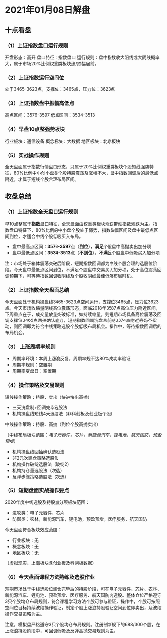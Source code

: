 # 2021年01月08日解盘

## 十点看盘

### （1）上证指数盘口运行规则

开盘形态：高开
盘口特征：指数盘口
运行规则：盘中指数收大阳线或大阴线概率大，属于市场20%比例权重类板块涨/跌幅居前。

### （2）上证指数运行空间位

处于3465-3623点，支撑位：3465点，压力位：3623点

### （3）上证指数盘中振幅高低点

高点区间：3576-3597
低点区间：3534-3513

### （4）早盘10点整强势板块

行业板块：通信设备
概念板块：大数据
地区板块：北京板块

### （5）实战操作规则

全天盘面属于指数行情盘口形态，只属于20%比例权重类板块个股短线强势特征，80%比例中小创小盘类个股持股震荡及涨幅不大，盘中指数回调后的最低点附近，才属于短线个股合理布局区间。

## 收盘总结

### （1）上证指数全天盘口运行规则

早10点整属于**指数**盘口特征，全天盘面由权重类板块涨跌带动指数涨跌为主。指数盘口特征下，80%比例的中小盘个股处于弱势，指数跌幅区间及盘中最低点区间到位，才适合中线个股低吸买入布局。

- 盘中最高点区间：**3576-3597**点（**到位**），**满足**个股盘中高抛卖出加分项
- 盘中最低点区间：**3534-3513**点（**不到位**），**不满足**个股盘中低吸买入加分项

注：市场处于箱体震荡突破后阶段，短期指数回调都为中线个股合理的选股位阶段。今天盘中最低点区间到位，不满足个股盘中交易买入加分项，处于高位震荡回调预期下，可等待指数回调收阴线及个股收阴线最佳低吸布局时机。

### （2）上证指数全天盘面总结

今天盘面处于机构操盘线3465-3623点空间运行，支撑位3465点，压力位3623点。今天市场收缩量阴线高位震荡形态，面临2018年3587点高位压力附近区间，下周重点在于，成交量放量突破标准，如持续缩量，则短期市场具备高位震荡及回调支撑位3465点回抽确认能力，短期指数回调洗盘且前期3374点附近筹码不松动，则回调即为符合中线策略选股个股低吸布局机会。操作中，等待指数回调后的布局机会。

### （3） 上涨周期率规则

- 周期率环境：本周上涨浪反复，周期率规不达80%成功率验证
- 周期率规则：空置期
- 周期率变盘日：空置期

### （4）操作策略及交易规则

短线操作策略：持股，卖出（快进快出高抛）

- 三天洗盘制+回调完毕选股法
- 机构操盘线短线4天选股法（非科创板及创业板个股）

中线操作策略：持股、高抛（到位个股高抛卖出）

（中线布局板块范围：_电子元器件，芯片，新能源汽车，锂电池，航天国防，预盈预增_）

- 机构操盘线回抽确认选股法
- 非2元次建仓策略选股法
- 机构操作破绽选股法（破绽2）
- 机构持仓量选股法（次选）
- 反弹步骤策略选股法（次选）

### （5）短期盘面实战操作要点

2020年度中线选股及持股加分项板块范围：

- 进攻类：电子元器件，芯片
- 防御类：农林，新能源汽车，锂电池，预盈预增，医疗服务，航天国防

今天盘面符合板块效应范围：

- 行业板块：无
- 概念板块：无
- 地区板块：无

（虚拟现实、上海板块含创业板及科创板数据）

### （6）今天盘面课程方法熟练及选股作业

短期市场处于中线选股位建仓完毕后的持股阶段，可在电子元器件、芯片、农林、新能源汽车、锂电池、预盈预增、医疗服务、航天国防内选股。整体仓位严格遵守3只个股均仓布局规则，符合课程学习方法个股可参与验证，操作中，个股可按照空间位目标持续波段操作验证，制定个股上涨浪持股验证空间到位即卖出，及波段操作交易策略为主。

注意，模拟盘严格遵守3只个股均仓布局规则。注册制新规下的688/300个股，在上涨浪持股阶段中，可回调低吸及反弹高抛交易规则为主。
